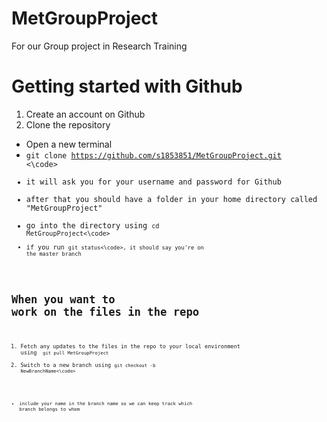 # MetGroupProject
For our Group project in Research Training
# Getting started with Github
1. Create an account on Github
2. Clone the repository
  - Open a new terminal
  - <code>git clone https://github.com/s1853851/MetGroupProject.git <\code>
  - it will ask you for your username and password for Github
  - after that you should have a folder in your home directory called "MetGroupProject"
  - go into the directory using <code>cd MetGroupProject<\code>
  - if you run <code>git status<\code>, it should say you're on the master branch
# When you want to work on the files in the repo
1. Fetch any updates to the files in the repo to your local environment using <code> git pull MetGroupProject </code>
2. Switch to a new branch using <code>git checkout -b NewBranchName<\code> 
  - include your name in the branch name so we can keep track which branch belongs to whom
  

